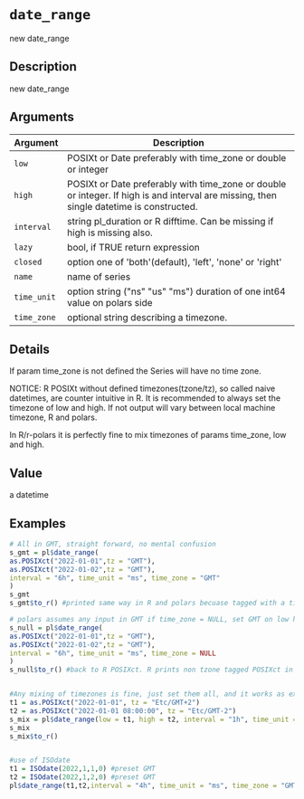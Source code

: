 # `date_range`

new date\_range

## Description

new date\_range

## Arguments

| Argument | Description                                                                                                                              | 
| -------- | ---------------------------------------------------------------------------------------------------------------------------------------- |
| `low`         | POSIXt or Date preferably with time\_zone or double or integer                                                                            | 
| `high`         | POSIXt or Date preferably with time\_zone or double or integer. If high is and interval are missing, then single datetime is constructed. | 
| `interval`         | string pl\_duration or R difftime. Can be missing if high is missing also.                                                                | 
| `lazy`         | bool, if TRUE return expression                                                                                                          | 
| `closed`         | option one of 'both'(default), 'left', 'none' or 'right'                                                                                 | 
| `name`         | name of series                                                                                                                           | 
| `time_unit`         | option string ("ns" "us" "ms") duration of one int64 value on polars side                                                                | 
| `time_zone`         | optional string describing a timezone.                                                                                                   | 

## Details

If param time\_zone is not defined the Series will have no time zone.

NOTICE: R POSIXt without defined timezones(tzone/tz), so called naive datetimes, are counter
intuitive in R. It is recommended to always set the timezone of low and high. If not output will
vary between local machine timezone, R and polars.

In R/r-polars it is perfectly fine to mix timezones of params time\_zone, low and high.

## Value

a datetime

## Examples

```r
# All in GMT, straight forward, no mental confusion
s_gmt = pl$date_range(
as.POSIXct("2022-01-01",tz = "GMT"),
as.POSIXct("2022-01-02",tz = "GMT"),
interval = "6h", time_unit = "ms", time_zone = "GMT"
)
s_gmt
s_gmt$to_r() #printed same way in R and polars becuase tagged with a time_zone/tzone

# polars assumes any input in GMT if time_zone = NULL, set GMT on low high to see same print
s_null = pl$date_range(
as.POSIXct("2022-01-01",tz = "GMT"),
as.POSIXct("2022-01-02",tz = "GMT"),
interval = "6h", time_unit = "ms", time_zone = NULL
)
s_null$to_r() #back to R POSIXct. R prints non tzone tagged POSIXct in local timezone.


#Any mixing of timezones is fine, just set them all, and it works as expected.
t1 = as.POSIXct("2022-01-01", tz = "Etc/GMT+2")
t2 = as.POSIXct("2022-01-01 08:00:00", tz = "Etc/GMT-2")
s_mix = pl$date_range(low = t1, high = t2, interval = "1h", time_unit = "ms", time_zone = "CET")
s_mix
s_mix$to_r()


#use of ISOdate
t1 = ISOdate(2022,1,1,0) #preset GMT
t2 = ISOdate(2022,1,2,0) #preset GMT
pl$date_range(t1,t2,interval = "4h", time_unit = "ms", time_zone = "GMT")
```


